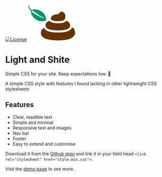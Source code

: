 [![License](https://img.shields.io/badge/license-MIT-green.svg)](https://github.com/alexjj/alexjj.com/blob/master/LICENSE)
![alt logo](https://github.com/alexjj/light-and-shite/blob/master/logo.png?raw=true)

# Light and Shite
Simple CSS for your site. Keep expectations low. :shit: 

A simple CSS style with features I found lacking in other lightweight CSS stylesheets

## Features

* Clear, readible text
* Simple and minimal
* Responsive text and images
* Nav bar
* Footer
* Easy to extend and customise

Download it from the [Github repo](https://raw.githubusercontent.com/alexjj/light-and-shite/master/style.css.min)
and link it in your html head `<link rel="stylesheet" href="style.min.css">`.

Visit the [demo page](https://github.com/alexjj/light-and-shite/releases/latest) to see more.



